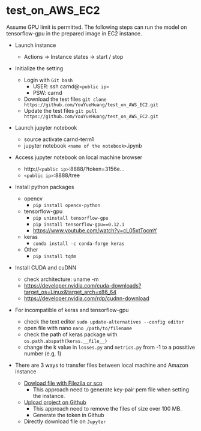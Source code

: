 # test_on_AWS_EC2

Assume GPU limit is permitted. The following steps can run the model on tensorflow-gpu in the prepared image in EC2 instance.  

* Launch instance
  - Actions -> Instance states -> start / stop

* Initialize the setting
  - Login with `Git bash`
    - USER: ssh carnd@`<public ip>`
    - PSW: carnd
  - Download the test files `git clone https://github.com/YouYueHuang/test_on_AWS_EC2.git`
  - Update the test files `git pull https://github.com/YouYueHuang/test_on_AWS_EC2.git`

* Launch jupyter notebook 
  - source activate carnd-term1
  - jupyter notebook `<name of the notebook>`.ipynb

* Access jupyter notebook on local machine browser
  - http://`<public ip>`:8888/?token=3156e...
  - `<public ip>`:8888/tree

* Install python packages 
  - opencv
    - `pip install opencv-python`
  - tensorflow-gpu
    - `pip uninstall tensorflow-gpu`
    - `pip install tensorflow-gpu==0.12.1`
    - https://www.youtube.com/watch?v=cL05xtTocmY
  - keras
    - `conda install -c conda-forge keras`
  - Other
    - `pip install tqdm`

* Install CUDA and cuDNN
  - check architecture: uname -m
  - https://developer.nvidia.com/cuda-downloads?target_os=Linux&target_arch=x86_64
  - https://developer.nvidia.com/rdp/cudnn-download

* For incompatible of keras and tensorflow-gpu
  - check the text editor `sudo update-alternatives --config editor`
  - open file with nano `nano /path/to/filename`
  - check the path of keras package with  `os.path.abspath(keras.__file__)`
  - change the k value in `losses.py` and `metrics.py` from -1 to a possitive number (e.g, 1)

* There are 3 ways to transfer files between local machine and Amazon instance
  - [Dowload file with Filezila or scp](http://angus.readthedocs.io/en/2014/amazon/transfer-files-between-instance.html)
    - This approach need to generate key-pair pem file when setting the instance.
  - [Upload project on Github](https://help.github.com/articles/creating-a-personal-access-token-for-the-command-line/)
    - This approach need to remove the files of size over 100 MB.
    - Generate the token in Github
  - Directly download file on `Jupyter`